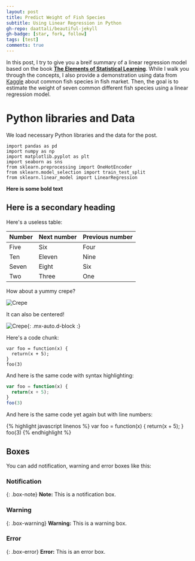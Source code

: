 ```yaml
---
layout: post
title: Predict Weight of Fish Species 
subtitle: Using Linear Regression in Python
gh-repo: daattali/beautiful-jekyll
gh-badge: [star, fork, follow]
tags: [test]
comments: true
---
```


In this post, I try to give you a breif summary of a linear regression model based on the book [**The Elements of Statistical Learning**](https://link.springer.com/book/10.1007/978-0-387-84858-7). While I walk you through the concepts, I also provide a demonstration using data from [Kaggle](https://www.kaggle.com/datasets/aungpyaeap/fish-market?resource=download) about common fish species in fish market. Then, the goal is to estimate the weight of seven common different fish species using a linear regression model. 

# Python libraries and Data

We load necessary Python libraries and the data for the post.

```
import pandas as pd
import numpy as np
import matplotlib.pyplot as plt
import seaborn as sns
from sklearn.preprocessing import OneHotEncoder
from sklearn.model_selection import train_test_split
from sklearn.linear_model import LinearRegression
```

**Here is some bold text**

## Here is a secondary heading

Here's a useless table:

| Number | Next number | Previous number |
| :------ |:--- | :--- |
| Five | Six | Four |
| Ten | Eleven | Nine |
| Seven | Eight | Six |
| Two | Three | One |


How about a yummy crepe?

![Crepe](https://s3-media3.fl.yelpcdn.com/bphoto/cQ1Yoa75m2yUFFbY2xwuqw/348s.jpg)

It can also be centered!

![Crepe](https://s3-media3.fl.yelpcdn.com/bphoto/cQ1Yoa75m2yUFFbY2xwuqw/348s.jpg){: .mx-auto.d-block :}

Here's a code chunk:

~~~
var foo = function(x) {
  return(x + 5);
}
foo(3)
~~~

And here is the same code with syntax highlighting:

```javascript
var foo = function(x) {
  return(x + 5);
}
foo(3)
```

And here is the same code yet again but with line numbers:

{% highlight javascript linenos %}
var foo = function(x) {
  return(x + 5);
}
foo(3)
{% endhighlight %}

## Boxes
You can add notification, warning and error boxes like this:

### Notification

{: .box-note}
**Note:** This is a notification box.

### Warning

{: .box-warning}
**Warning:** This is a warning box.

### Error

{: .box-error}
**Error:** This is an error box.
